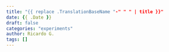 ```yaml
---
title: "{{ replace .TranslationBaseName "-" " " | title }}"
date: {{ .Date }}
draft: false
categories: "experiments"
author: Ricardo G.
tags: []
---
```

